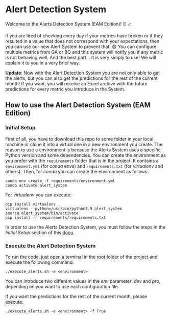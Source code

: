 # Alert Detection System

Welcome to the Alerts Detection System (EAM Edition)! :alarm_clock: :chart_with_upwards_trend:

If you are tired of checking every day if your metrics have broken
or if they resulted in a value that does not correspond with your expectations, then you can use our
new Alert System to prevent that. :smile: You can configure multiple metrics from GA or BQ and
this system will notify you if any metric is not behaving well. And the best part... It is very simply to use!
We will explain it to you in a very brief way.

**Update**: Now with the Alert Detection System you are not only able to get the alerts, but you can also get
the predictions for the rest of the current month! If you want, you will receive an Excel archive with the future
predictions for every metric you introduce in the System.

## How to use the Alert Detection System (EAM Edition)

### Initial Setup

First of all, you have to download this repo to some folder in your local machine or clone it into a virtual one in
a new environment you create. The reason to use a environment is because the Alerts System uses a specific
Python version and some dependencies. You can create the environment as you prefer with the `requirements` folder
that is in the project. It contains a `environment.yml` (for *conda* envs) and `requirements.txt` (for *virtualenv* and others).
Then, for *conda* you can create the environment as follows:

```
conda env create -f requirements/environment.yml
conda activate alert_system
```

For *virtualenv* you can execute:

```
pip install virtualenv
virtualenv --python=/usr/bin/python3.9 alert_system
source alert_system/bin/activate
pip install -r requirements/requirements.txt
```

In order to use the Alerts Detection System, you must follow the steps in the *Initial Setup* section of this [docu](./AlertsDetectionSystem_Docu.pdf).

### Execute the Alert Detection System

To run the code, just open a terminal in the root folder of the project and execute the following command.

```
./execute_alerts.sh -e <environment>
```

You can introduce two different values in the *env* parameter: *dev* and *pro*, depending on you want to use each configuration file.

If you want the predictions for the rest of the current month, please execute:

```
./execute_alerts.sh -e <environment> -f True
```
